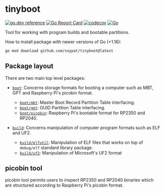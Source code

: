 # tinyboot
[![go.dev reference](https://pkg.go.dev/badge/github.com/soypat/tinyboot)](https://pkg.go.dev/github.com/soypat/tinyboot)
[![Go Report Card](https://goreportcard.com/badge/github.com/soypat/tinyboot)](https://goreportcard.com/report/github.com/soypat/tinyboot)
[![codecov](https://codecov.io/gh/soypat/tinyboot/branch/main/graph/badge.svg)](https://codecov.io/gh/soypat/tinyboot)
[![Go](https://github.com/soypat/tinyboot/actions/workflows/go.yml/badge.svg)](https://github.com/soypat/tinyboot/actions/workflows/go.yml)

Tool for working with program builds and bootable partitions.

How to install package with newer versions of Go (+1.16):
```sh
go mod download github.com/soypat/tinyboot@latest
```

## Package layout
There are two main top level packages:
- [`boot`](./boot): Concerns storage formats for booting a computer such as MBT, GPT and Raspberry Pi's picobin format.
    - [`boot/mbt`](./boot/mbt): Master Boot Record Partition Table interfacing.
    - [`boot/gpt`](./boot/gpt): GUID Partition Table interfacing.
    - [`boot/picobin`](./boot/picobin): Raspberry Pi's bootable format for RP2350 and RP2040.

- [`build`](./build): Concerns manipulation of computer program formats such as ELF and UF2.
    - [`build/elfutil`](./build/elfutil): Manipulation of ELF files that works on top of `debug/elf` standard library package.
    - [`build/uf2`](./build/uf2): Manipulation of Microsoft's UF2 format

## picobin tool
picobin tool permits users to inspect RP2350 and RP2040 binaries which are structured according to Raspberry Pi's picobin format.
